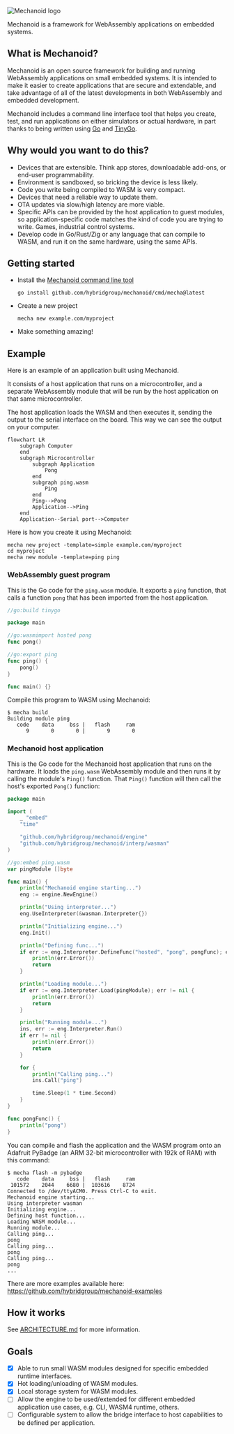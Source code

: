 ![Mechanoid logo](https://mechanoid.io/images/logo-blue.png)

Mechanoid is a framework for WebAssembly applications on embedded systems.

## What is Mechanoid?

Mechanoid is an open source framework for building and running WebAssembly applications on small embedded systems. It is intended to make it easier to create applications that are secure and extendable, and take advantage of all of the latest developments in both WebAssembly and embedded development.

Mechanoid includes a command line interface tool that helps you create, test, and run applications on either simulators or actual hardware, in part thanks to being written using [Go](https://go.dev/) and [TinyGo](https://tinygo.org/).

## Why would you want to do this?

- Devices that are extensible. Think app stores, downloadable add-ons, or end-user programmability.
- Environment is sandboxed, so bricking the device is less likely.
- Code you write being compiled to WASM is very compact.
- Devices that need a reliable way to update them.
- OTA updates via slow/high latency are more viable.
- Specific APIs can be provided by the host application to guest modules, so application-specific code matches the kind of code you are trying to write. Games, industrial control systems.
- Develop code in Go/Rust/Zig or any language that can compile to WASM, and run it on the same hardware, using the same APIs.

## Getting started

- Install the [Mechanoid command line tool](./cmd/mecha/README.md)

    ```
    go install github.com/hybridgroup/mechanoid/cmd/mecha@latest
    ```

- Create a new project

    ```
    mecha new example.com/myproject
    ```

- Make something amazing!

## Example

Here is an example of an application built using Mechanoid.

It consists of a host application that runs on a microcontroller, and a separate WebAssembly module that will be run by the host application on that same microcontroller.

The host application loads the WASM and then executes it, sending the output to the serial interface on the board. This way we can see the output on your computer.

```mermaid
flowchart LR
    subgraph Computer
    end
    subgraph Microcontroller
        subgraph Application
            Pong
        end
        subgraph ping.wasm
            Ping
        end
        Ping-->Pong
        Application-->Ping
    end
    Application--Serial port-->Computer
```

Here is how you create it using Mechanoid:

```
mecha new project -template=simple example.com/myproject
cd myproject
mecha new module -template=ping ping
```

### WebAssembly guest program

This is the Go code for the `ping.wasm` module. It exports a `ping` function, that calls a function `pong` that has been imported from the host application.

```go
//go:build tinygo

package main

//go:wasmimport hosted pong
func pong()

//go:export ping
func ping() {
	pong()
}

func main() {}
```

Compile this program to WASM using Mechanoid:

```
$ mecha build
Building module ping
   code    data     bss |   flash     ram
      9       0       0 |       9       0
```

### Mechanoid host application

This is the Go code for the Mechanoid host application that runs on the hardware. It loads the `ping.wasm` WebAssembly module and then runs it by calling the module's `Ping()` function. That `Ping()` function will then call the host's exported `Pong()` function:

```go
package main

import (
	_ "embed"
	"time"

	"github.com/hybridgroup/mechanoid/engine"
	"github.com/hybridgroup/mechanoid/interp/wasman"
)

//go:embed ping.wasm
var pingModule []byte

func main() {
	println("Mechanoid engine starting...")
	eng := engine.NewEngine()

	println("Using interpreter...")
	eng.UseInterpreter(&wasman.Interpreter{})

	println("Initializing engine...")
	eng.Init()

	println("Defining func...")
	if err := eng.Interpreter.DefineFunc("hosted", "pong", pongFunc); err != nil {
		println(err.Error())
		return
	}

	println("Loading module...")
	if err := eng.Interpreter.Load(pingModule); err != nil {
		println(err.Error())
		return
	}

	println("Running module...")
	ins, err := eng.Interpreter.Run()
	if err != nil {
		println(err.Error())
		return
	}

	for {
		println("Calling ping...")
		ins.Call("ping")

		time.Sleep(1 * time.Second)
	}
}

func pongFunc() {
	println("pong")
}
```

You can compile and flash the application and the WASM program onto an Adafruit PyBadge (an ARM 32-bit microcontroller with 192k of RAM) with this command:

```
$ mecha flash -m pybadge
   code    data     bss |   flash     ram
 101572    2044    6680 |  103616    8724
Connected to /dev/ttyACM0. Press Ctrl-C to exit.
Mechanoid engine starting...
Using interpreter wasman
Initializing engine...
Defining host function...
Loading WASM module...
Running module...
Calling ping...
pong
Calling ping...
pong
Calling ping...
pong
...
```

There are more examples available here:
https://github.com/hybridgroup/mechanoid-examples

## How it works

See [ARCHITECTURE.md](./ARCHITECTURE.md) for more information.

## Goals

- [X] Able to run small WASM modules designed for specific embedded runtime interfaces.
- [X] Hot loading/unloading of WASM modules.
- [X] Local storage system for WASM modules.
- [ ] Allow the engine to be used/extended for different embedded application use cases, e.g. CLI, WASM4 runtime, others.
- [ ] Configurable system to allow the bridge interface to host capabilities to be defined per application.
